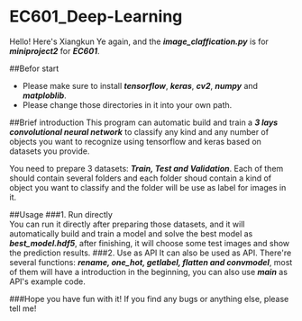 # EC601_Deep-Learning

Hello! Here's Xiangkun Ye again, and the ***image_claffication.py*** is for ***miniproject2***
for ***EC601***.

##Befor start
* Please make sure to install ***tensorflow***, ***keras***, ***cv2***, ***numpy*** and ***matploblib***.  
* Please change those directories in it into your own path.

##Brief introduction
This program can automatic build and train a ***3 lays convolutional neural network*** 
to classify any kind and any number of objects you want to recognize using tensorflow
and keras based on datasets you provide.  

You need to prepare 3 datasets: ***Train, Test and Validation***.
Each of them should contain several folders and each folder shoud contain a kind of object
you want to classify and the folder will be use as label for images in it. 

##Usage
###1. Run directly  
You can run it directly after preparing those datasets, and it will automatically build and train
a model and solve the best model as ***best_model.hdf5***, after finishing, it will choose some
test images and show the prediction results.
###2. Use as API
It can also be used as API. There're several functions: ***rename, one_hot, getlabel, flatten
and convmodel***, most of them will have a introduction in the beginning, you can also use ***main***
as API's example code.

###Hope you have fun with it! If you find any bugs or anything else, please tell me!
